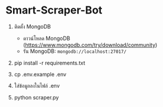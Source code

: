 # Smart-Scraper-Bot

1. ติดตั้ง MongoDB 
    - ดาวน์โหลด MongoDB (https://www.mongodb.com/try/download/community)
    - รัน MongoDB: `mongodb://localhost:27017/`

2. pip install -r requirements.txt

3. cp .env.example .env

4. ใส่ข้อมูลลงในไฟล์ .env

5. python scraper.py   

 